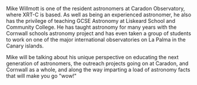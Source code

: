 Mike Willmott is one of the resident astronomers at Caradon Observatory, where XRT-C is based.
As well as being an experienced astronomer, he also has the privilege of teaching GCSE Astronomy at Liskeard School and Community College. He has taught astronomy for many years with the Cornwall schools astronomy project and has even taken a group of students to work on one of the major international observatories on La Palma in the Canary islands. 

Mike will be talking about his unique perspective on educating the next generation of astronomers, the outreach projects going on at Caradon, and Cornwall as a whole, and along the way imparting a load of astronomy facts that will make you go "wow!"